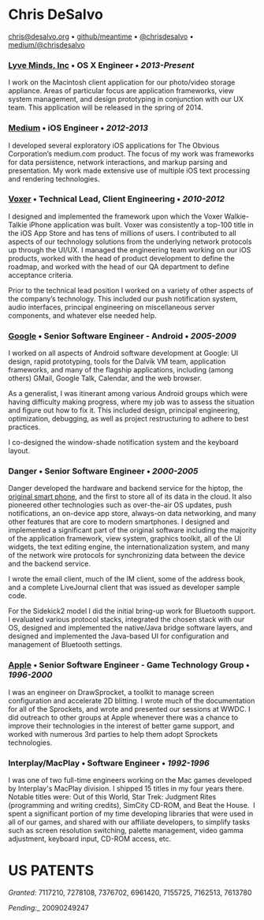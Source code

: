 # Chris DeSalvo
[chris@desalvo.org](mailto:chris@desalvo.org) • [github/meantime](http://github.com/meantime) • [@chrisdesalvo](http://twitter.com/chrisdesalvo) • [medium/@chrisdesalvo](https://medium.com/@chrisdesalvo)

### [Lyve Minds, Inc](http://lyveminds.com) • OS X Engineer • _2013-Present_
I work on the Macintosh client application for our photo/video storage appliance. Areas of particular focus are application frameworks, view system management, and design prototyping in conjunction with our UX team. This application will be released in the spring of 2014.

### [Medium](http://medium.com) • iOS Engineer • _2012-2013_
I developed several exploratory iOS applications for The Obvious Corporation’s medium.com product. The focus of my work was frameworks for data persistence, network interactions, and markup parsing and presentation. My work made extensive use of multiple iOS text processing and rendering technologies.

### [Voxer](http://voxer.com) • Technical Lead, Client Engineering • _2010-2012_
I designed and implemented the framework upon which the Voxer Walkie-Talkie iPhone application was built.  Voxer was consistently a top-100 title in the iOS App Store and has tens of millions of users. I contributed to all aspects of our technology solutions from the underlying network protocols up through the UI/UX. I managed the engineering team working on our iOS products, worked with the head of product development to define the roadmap, and worked with the head of our QA department to define acceptance criteria.

Prior to the technical lead position I worked on a variety of other aspects of the company’s technology. This included our push notification system, audio interfaces, principal engineering on miscellaneous server components, and whatever else needed help.

### [Google](http://www.google.com/mobile/android/) • Senior Software Engineer - Android • _2005-2009_
I worked on all aspects of Android software development at Google: UI design, rapid prototyping, tools for the Dalvik VM team, application frameworks, and many of the flagship applications, including (among others) GMail, Google Talk, Calendar, and the web browser.

As a generalist, I was itinerant among various Android groups which were having difficulty making progress, where my job was to assess the situation and figure out how to fix it. This included design, principal engineering, optimization, debugging, as well as project restructuring to adhere to best practices.

I co-designed the window-shade notification system and the keyboard layout.

### Danger • Senior Software Engineer  • _2000-2005_
Danger developed the hardware and backend service for the hiptop, the [original smart phone](https://medium.com/tech-talk/d823af31f7c), and the first to store all of its data in the cloud. It also pioneered other technologies such as over-the-air OS updates, push notifications, an on-device app store, always-on data networking, and many other features that are core to modern smartphones. I designed and implemented a significant part of the original software including the majority of the application framework, view system, graphics toolkit, all of the UI widgets, the text editing engine, the internationalization system, and many of the network wire protocols for synchronizing data between the device and the backend service.

I wrote the email client, much of the IM client, some of the address book, and a complete LiveJournal client that was issued as developer sample code.

For the Sidekick2 model I did the initial bring-up work for Bluetooth support. I evaluated various protocol stacks, integrated the chosen stack with our OS, designed and implemented the native/Java bridge software layers, and designed and implemented the Java-based UI for configuration and management of Bluetooth settings.

### [Apple](http://www.apple.com) • Senior Software Engineer - Game Technology Group • _1996-2000_
I was an engineer on DrawSprocket, a toolkit to manage screen configuration and accelerate 2D blitting. I wrote much of the documentation for all of the Sprockets, and wrote and presented our sessions at WWDC. I did outreach to other groups at Apple whenever there was a chance to improve their technologies in the interest of better game support, and worked with numerous 3rd parties to help them adopt Sprockets technologies.

### Interplay/MacPlay • Software Engineer  • _1992-1996_
I was one of two full-time engineers working on the Mac games developed by Interplay's MacPlay division. I shipped 15 titles in my four years there. Notable titles were: Out of this World, Star Trek: Judgment Rites (programming and writing credits), SimCity CD-ROM, and Beat the House.  I spent a significant portion of my time developing libraries that were used in all of our games, and shared with our affiliate developers, to simplify tasks such as screen resolution switching, palette management, video gamma adjustment, keyboard input, CD-ROM access, etc.

# US PATENTS
_Granted:_  7117210, 7278108, 7376702, 6961420, 7155725, 7162513, 7613780

_Pending:__  20090249247
